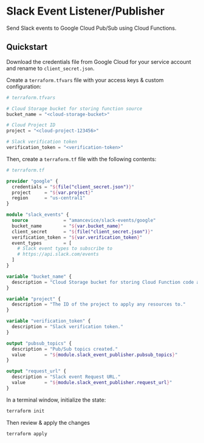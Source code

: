 # Slack Event Listener/Publisher

Send Slack events to Google Cloud Pub/Sub using Cloud Functions.

## Quickstart

Download the credentials file from Google Cloud for your service account and rename to `client_secret.json`.

Create a `terraform.tfvars` file with your access keys & custom configuration:

```terraform
# terraform.tfvars

# Cloud Storage bucket for storing function source
bucket_name = "<cloud-storage-bucket>"

# Cloud Project ID
project = "<cloud-project-123456>"

# Slack verification token
verification_token = "<verification-token>"
```

Then, create a `terraform.tf` file with the following contents:

```terraform
# terraform.tf

provider "google" {
  credentials = "${file("client_secret.json")}"
  project     = "${var.project}"
  region      = "us-central1"
}

module "slack_events" {
  source             = "amancevice/slack-events/google"
  bucket_name        = "${var.bucket_name}"
  client_secret      = "${file("client_secret.json")}"
  verification_token = "${var.verification_token}"
  event_types        = [
    # Slack event types to subscribe to
    # https://api.slack.com/events
  ]
}

variable "bucket_name" {
  description = "Cloud Storage bucket for storing Cloud Function code archives."
}

variable "project" {
  description = "The ID of the project to apply any resources to."
}

variable "verification_token" {
  description = "Slack verification token."
}

output "pubsub_topics" {
  description = "Pub/Sub topics created."
  value       = "${module.slack_event_publisher.pubsub_topics}"
}

output "request_url" {
  description = "Slack event Request URL."
  value       = "${module.slack_event_publisher.request_url}"
}
```

In a terminal window, initialize the state:

```bash
terraform init
```

Then review & apply the changes

```bash
terraform apply
```
